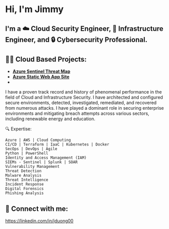 <h1>Hi, I'm Jimmy <br/>

<h2> I'm a ☁️ Cloud Security Engineer, 🧱 Infrastructure Engineer, and 🔒 Cybersecurity Professional. 
  
<h2>👨‍💻 Cloud Based Projects:</h2>

- <b>[Azure Sentinel Threat Map](https://github.com/JimmyDuong00/Azure-Sentinel-Threat-Map)</b>
- <b>[Azure Static Web App Site](https://ottertech.cloud)</b>
- <b></b>

I have a proven track record and history of phenomenal performance in the field of Cloud and Infrastructure Security. I have architected and configured secure environments, detected, investigated, remediated, and recovered from numerous attacks. I have played a dominant role in securing enterprise environments and mitigating breach attempts across various sectors, including renewable energy and education.

🔍 Expertise:

    Azure | AWS | Cloud Computing
    CI/CD | Terraform | IaaC | Kubernetes | Docker
    SecOps | DevOps | Agile
    Python | PowerShell
    Identity and Access Management (IAM)
    SIEMs - Sentinel | Splunk | SOAR
    Vulnerability Management
    Threat Detection
    Malware Analysis
    Threat Intelligence
    Incident Response
    Digital Forensics
    Phishing Analysis

<h2> 🤳 Connect with me:</h2>

https://linkedin.com/in/jduong00

